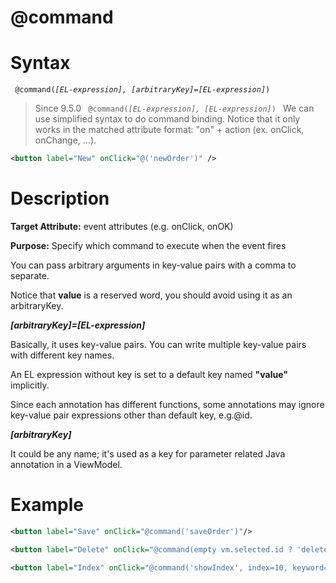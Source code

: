 # @command

Syntax
======

` @command(`*`[EL-expression], [arbitraryKey]=[EL-expression]`*`) `

> Since 9.5.0
` @command(`*`[EL-expression], [EL-expression]`*`) `
We can use simplified syntax to do command binding. Notice that it only works in the matched attribute format: "on" + action (ex. onClick, onChange, ...).
```xml
<button label="New" onClick="@('newOrder')" />
```

Description
===========

**Target Attribute:** event attributes (e.g. onClick, onOK)

**Purpose:** Specify which command to execute when the event fires

You can pass arbitrary arguments in key-value pairs with a comma to separate.

Notice that **value** is a reserved word, you should avoid using it as an arbitraryKey.

***[arbitraryKey]=[EL-expression]***

Basically, it uses key-value pairs. You can write multiple key-value pairs with different key names.

An EL expression without key is set to a default key named **"value"** implicitly.

Since each annotation has different functions, some annotations may ignore key-value pair expressions other than default key, e.g.@id.

***[arbitraryKey]***

It could be any name; it's used as a key for parameter related Java annotation in a ViewModel.

Example
=======

``` xml
<button label="Save" onClick="@command('saveOrder')"/>

<button label="Delete" onClick="@command(empty vm.selected.id ? 'deleteOrder' : 'confirmDelete')"/>

<button label="Index" onClick="@command('showIndex', index=10, keyword='myKeyword')"/>
```

